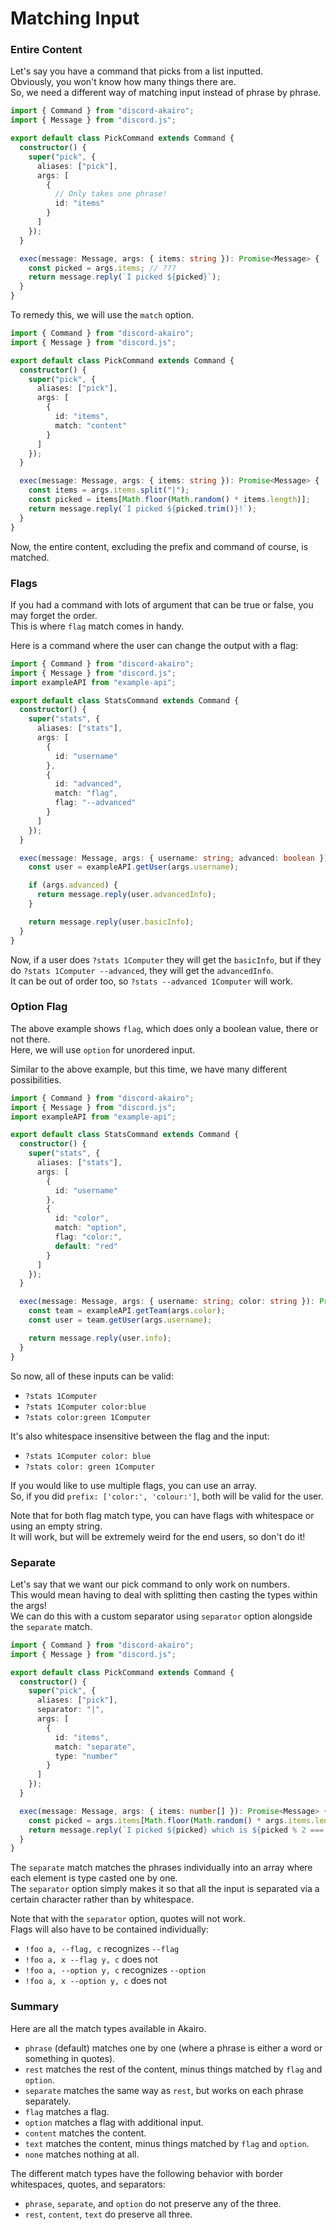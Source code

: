 <!-- markdownlint-disable MD001 -->

# Matching Input

### Entire Content

Let's say you have a command that picks from a list inputted.  
Obviously, you won't know how many things there are.  
So, we need a different way of matching input instead of phrase by phrase.

```ts
import { Command } from "discord-akairo";
import { Message } from "discord.js";

export default class PickCommand extends Command {
  constructor() {
    super("pick", {
      aliases: ["pick"],
      args: [
        {
          // Only takes one phrase!
          id: "items"
        }
      ]
    });
  }

  exec(message: Message, args: { items: string }): Promise<Message> {
    const picked = args.items; // ???
    return message.reply(`I picked ${picked}`);
  }
}
```

To remedy this, we will use the `match` option.

```ts
import { Command } from "discord-akairo";
import { Message } from "discord.js";

export default class PickCommand extends Command {
  constructor() {
    super("pick", {
      aliases: ["pick"],
      args: [
        {
          id: "items",
          match: "content"
        }
      ]
    });
  }

  exec(message: Message, args: { items: string }): Promise<Message> {
    const items = args.items.split("|");
    const picked = items[Math.floor(Math.random() * items.length)];
    return message.reply(`I picked ${picked.trim()}!`);
  }
}
```

Now, the entire content, excluding the prefix and command of course, is matched.

### Flags

If you had a command with lots of argument that can be true or false, you may forget the order.  
This is where `flag` match comes in handy.

Here is a command where the user can change the output with a flag:

```ts
import { Command } from "discord-akairo";
import { Message } from "discord.js";
import exampleAPI from "example-api";

export default class StatsCommand extends Command {
  constructor() {
    super("stats", {
      aliases: ["stats"],
      args: [
        {
          id: "username"
        },
        {
          id: "advanced",
          match: "flag",
          flag: "--advanced"
        }
      ]
    });
  }

  exec(message: Message, args: { username: string; advanced: boolean }): Promise<Message> {
    const user = exampleAPI.getUser(args.username);

    if (args.advanced) {
      return message.reply(user.advancedInfo);
    }

    return message.reply(user.basicInfo);
  }
}
```

Now, if a user does `?stats 1Computer` they will get the `basicInfo`, but if they do `?stats 1Computer --advanced`, they will get the `advancedInfo`.  
It can be out of order too, so `?stats --advanced 1Computer` will work.

### Option Flag

The above example shows `flag`, which does only a boolean value, there or not there.  
Here, we will use `option` for unordered input.

Similar to the above example, but this time, we have many different possibilities.

```ts
import { Command } from "discord-akairo";
import { Message } from "discord.js";
import exampleAPI from "example-api";

export default class StatsCommand extends Command {
  constructor() {
    super("stats", {
      aliases: ["stats"],
      args: [
        {
          id: "username"
        },
        {
          id: "color",
          match: "option",
          flag: "color:",
          default: "red"
        }
      ]
    });
  }

  exec(message: Message, args: { username: string; color: string }): Promise<Message> {
    const team = exampleAPI.getTeam(args.color);
    const user = team.getUser(args.username);

    return message.reply(user.info);
  }
}
```

So now, all of these inputs can be valid:

- `?stats 1Computer`
- `?stats 1Computer color:blue`
- `?stats color:green 1Computer`

It's also whitespace insensitive between the flag and the input:

- `?stats 1Computer color: blue`
- `?stats color: green 1Computer`

If you would like to use multiple flags, you can use an array.  
So, if you did `prefix: ['color:', 'colour:']`, both will be valid for the user.

Note that for both flag match type, you can have flags with whitespace or using an empty string.  
It will work, but will be extremely weird for the end users, so don't do it!

### Separate

Let's say that we want our pick command to only work on numbers.  
This would mean having to deal with splitting then casting the types within the args!  
We can do this with a custom separator using `separator` option alongside the `separate` match.

```ts
import { Command } from "discord-akairo";
import { Message } from "discord.js";

export default class PickCommand extends Command {
  constructor() {
    super("pick", {
      aliases: ["pick"],
      separator: "|",
      args: [
        {
          id: "items",
          match: "separate",
          type: "number"
        }
      ]
    });
  }

  exec(message: Message, args: { items: number[] }): Promise<Message> {
    const picked = args.items[Math.floor(Math.random() * args.items.length)];
    return message.reply(`I picked ${picked} which is ${picked % 2 === 0 ? "even" : "odd"}!`);
  }
}
```

The `separate` match matches the phrases individually into an array where each element is type casted one by one.  
The `separator` option simply makes it so that all the input is separated via a certain character rather than by whitespace.

Note that with the `separator` option, quotes will not work.  
Flags will also have to be contained individually:

- `!foo a, --flag, c` recognizes `--flag`
- `!foo a, x --flag y, c` does not
- `!foo a, --option y, c` recognizes `--option`
- `!foo a, x --option y, c` does not

### Summary

Here are all the match types available in Akairo.

- `phrase` (default) matches one by one (where a phrase is either a word or something in quotes).
- `rest` matches the rest of the content, minus things matched by `flag` and `option`.
- `separate` matches the same way as `rest`, but works on each phrase separately.
- `flag` matches a flag.
- `option` matches a flag with additional input.
- `content` matches the content.
- `text` matches the content, minus things matched by `flag` and `option`.
- `none` matches nothing at all.

The different match types have the following behavior with border whitespaces, quotes, and separators:

- `phrase`, `separate`, and `option` do not preserve any of the three.
- `rest`, `content`, `text` do preserve all three.
